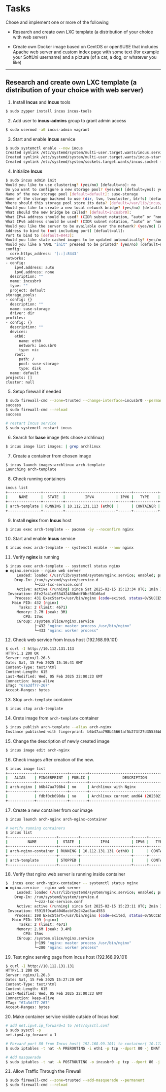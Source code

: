 # Tasks
Chose and implement one or more of the following

- Research and create own LXC template (a distribution of your choice with web server)

- Create own Docker image based on CentOS or openSUSE that includes Apache web server and custom index page with some text (for example your SoftUni username) and a picture (of a cat, a dog, or whatever you like)

---
## Research and create own LXC template (a distribution of your choice with web server)

1. Install **Incus** and **Incus** tools
```sh
$ sudo zypper install incus incus-tools
```
2. Add user to **incus-admins** group to grant admin access
```sh
$ sudo usermod -aG incus-admin vagrant
```
3. Start and enable **Incus** service
```sh
$ sudo systemctl enable --now incus
Created symlink /etc/systemd/system/multi-user.target.wants/incus.service → /usr/lib/systemd/system/incus.service.
Created symlink /etc/systemd/system/multi-user.target.wants/incus-startup.service → /usr/lib/systemd/system/incus-startup.service.
Created symlink /etc/systemd/system/sockets.target.wants/incus.socket → /usr/lib/systemd/system/incus.socket.
```
4. Initialize **Incus**
```sh
$ sudo incus admin init
Would you like to use clustering? (yes/no) [default=no]: no
Do you want to configure a new storage pool? (yes/no) [default=yes]: yes
Name of the new storage pool [default=default]: suse-storage
Name of the storage backend to use (dir, lvm, lvmcluster, btrfs) [default=btrfs]: dir
Where should this storage pool store its data? [default=/var/lib/incus/storage-pools/suse-storage]: 
Would you like to create a new local network bridge? (yes/no) [default=yes]: yes
What should the new bridge be called? [default=incusbr0]: 
What IPv4 address should be used? (CIDR subnet notation, “auto” or “none”) [default=auto]: 
What IPv6 address should be used? (CIDR subnet notation, “auto” or “none”) [default=auto]: none
Would you like the server to be available over the network? (yes/no) [default=no]: yes
Address to bind to (not including port) [default=all]: 
Port to bind to [default=8443]: 
Would you like stale cached images to be updated automatically? (yes/no) [default=yes]: yes
Would you like a YAML "init" preseed to be printed? (yes/no) [default=no]: yes
config:
  core.https_address: '[::]:8443'
networks:
- config:
    ipv4.address: auto
    ipv6.address: none
  description: ""
  name: incusbr0
  type: ""
  project: default
storage_pools:
- config: {}
  description: ""
  name: suse-storage
  driver: dir
profiles:
- config: {}
  description: ""
  devices:
    eth0:
      name: eth0
      network: incusbr0
      type: nic
    root:
      path: /
      pool: suse-storage
      type: disk
  name: default
projects: []
cluster: null
```
5. Setup firewall if needed
```sh
$ sudo firewall-cmd --zone=trusted --change-interface=incusbr0 --permanen
success
$ sudo firewall-cmd --reload
success

# restart Incus service
$ sudo systemctl restart incus
```
6. Search for **base** image (lets chose archlinux)
```sh
$ incus image list images: | grep archlinux
```
7. Create a container from chosen image
```sh
$ incus launch images:archlinux arch-template
Launching arch-template
```
8. Check running containers
```sh
incus list
+---------------+---------+-----------------------+------+-----------+-----------+
|     NAME      |  STATE  |         IPV4          | IPV6 |   TYPE    | SNAPSHOTS |
+---------------+---------+-----------------------+------+-----------+-----------+
| arch-template | RUNNING | 10.112.131.113 (eth0) |      | CONTAINER | 0         |
+---------------+---------+-----------------------+------+-----------+-----------+
```
9. Install **nginx** from **Incus** host
```sh
$ incus exec arch-template -- pacman -Sy --noconfirm nginx
```
10. Start and enable **Incus** service
```sh
$ incus exec arch-template -- systemctl enable --now nginx
```
11. Verify **nginx** is running
```sh
$ incus exec arch-template -- systemctl status nginx
● nginx.service - nginx web server
     Loaded: loaded (/usr/lib/systemd/system/nginx.service; enabled; preset: disabled)
    Drop-In: /run/systemd/system/service.d
             └─zzz-lxc-service.conf
     Active: active (running) since Sat 2025-02-15 15:13:34 UTC; 1min 19s ago
 Invocation: 8fe2fa41c653432488bddf0bc501d6ad
    Process: 431 ExecStart=/usr/bin/nginx (code=exited, status=0/SUCCESS)
   Main PID: 432 (nginx)
      Tasks: 2 (limit: 4671)
     Memory: 2.7M (peak: 3M)
        CPU: 17ms
     CGroup: /system.slice/nginx.service
             ├─432 "nginx: master process /usr/bin/nginx"
             └─433 "nginx: worker process"
```
12. Check web service from Incus host (192.168.99.101)
```sh
$ curl -I http://10.112.131.113
HTTP/1.1 200 OK
Server: nginx/1.26.3
Date: Sat, 15 Feb 2025 15:16:41 GMT
Content-Type: text/html
Content-Length: 615
Last-Modified: Wed, 05 Feb 2025 22:00:23 GMT
Connection: keep-alive
ETag: "67a3df77-267"
Accept-Ranges: bytes
```
13. Stop `arch-template` container
```sh
$ incus stop arch-template
```
14. Crete image from `arch-template` container
```sh
$ incus publish arch-template --alias arch-nginx
Instance published with fingerprint: b6b47aa798b4566faf5b273f27d35536bbcbdb54f2059ef60d01d1a7592e565d
```
15. Change the description of newly created image
```sh
$ incus image edit arch-nginx
```
16. Check images after creation of the new.
```sh
$ incus image list
+------------+--------------+--------+------------------------------------------+--------------+-----------+-----------+----------------------+
|   ALIAS    | FINGERPRINT  | PUBLIC |               DESCRIPTION                | ARCHITECTURE |   TYPE    |   SIZE    |     UPLOAD DATE      |
+------------+--------------+--------+------------------------------------------+--------------+-----------+-----------+----------------------+
| arch-nginx | b6b47aa798b4 | no     | Archlinux with Nginx                     | x86_64       | CONTAINER | 261.76MiB | 2025/02/15 17:19 EET |
+------------+--------------+--------+------------------------------------------+--------------+-----------+-----------+----------------------+
|            | fdbf0cb698da | no     | Archlinux current amd64 (20250215_04:18) | x86_64       | CONTAINER | 196.43MiB | 2025/02/15 17:03 EET |
+------------+--------------+--------+------------------------------------------+--------------+-----------+-----------+----------------------+
```
17. Create a new container from our image
```sh
$ incus launch arch-nginx arch-nginx-container

# verify running containers
$ incus list
+----------------------+---------+-----------------------+------+-----------+-----------+
|         NAME         |  STATE  |         IPV4          | IPV6 |   TYPE    | SNAPSHOTS |
+----------------------+---------+-----------------------+------+-----------+-----------+
| arch-nginx-container | RUNNING | 10.112.131.131 (eth0) |      | CONTAINER | 0         |
+----------------------+---------+-----------------------+------+-----------+-----------+
| arch-template        | STOPPED |                       |      | CONTAINER | 0         |
+----------------------+---------+-----------------------+------+-----------+-----------+
```
18. Verify that nginx web server is running inside container
```sh
$  incus exec arch-nginx-container -- systemctl status nginx
● nginx.service - nginx web server
     Loaded: loaded (/usr/lib/systemd/system/nginx.service; enabled; preset: disabled)
    Drop-In: /run/systemd/system/service.d
             └─zzz-lxc-service.conf
     Active: active (running) since Sat 2025-02-15 15:23:11 UTC; 2min 38s ago
 Invocation: f5915f9ca64040acbf2e242ad3ac4553
    Process: 198 ExecStart=/usr/bin/nginx (code=exited, status=0/SUCCESS)
   Main PID: 199 (nginx)
      Tasks: 2 (limit: 4671)
     Memory: 2.6M (peak: 3.4M)
        CPU: 15ms
     CGroup: /system.slice/nginx.service
             ├─199 "nginx: master process /usr/bin/nginx"
             └─200 "nginx: worker process"
```
19. Test nginx serving page from Incus host (192.168.99.101)
```sh
$ curl -I http://10.112.131.131
HTTP/1.1 200 OK
Server: nginx/1.26.3
Date: Sat, 15 Feb 2025 15:27:20 GMT
Content-Type: text/html
Content-Length: 615
Last-Modified: Wed, 05 Feb 2025 22:00:23 GMT
Connection: keep-alive
ETag: "67a3df77-267"
Accept-Ranges: bytes
```
20. Make container service visible outside of Incus host
```sh
# add net.ipv4.ip_forward=1 to /etc/sysctl.conf
$ sudo sysctl -p
net.ipv4.ip_forward = 1

# Forward port 80 from Incus host( 192.168.99.101) to container( 10.112.131.131)
$ sudo iptables -t nat -A PREROUTING -i eth1 -p tcp --dport 80 -j DNAT --to-destination 10.112.131.131:80

# Add masquerade 
$ sudo iptables -t nat -A POSTROUTING -o incusbr0 -p tcp --dport 80 -j MASQUERADE
```
21.  Allow Traffic Through the Firewall
```sh
$ sudo firewall-cmd --zone=trusted --add-masquerade --permanent
$ sudo firewall-cmd --reload
```